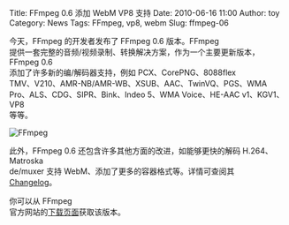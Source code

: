 Title: FFmpeg 0.6 添加 WebM VP8 支持
Date: 2010-06-16 11:00
Author: toy
Category: News
Tags: FFmpeg, vp8, webm
Slug: ffmpeg-06

今天，FFmpeg 的开发者发布了 FFmpeg 0.6 版本。FFmpeg  
提供一套完整的音频/视频录制、转换解决方案，作为一个主要更新版本，FFmpeg
0.6  
添加了许多新的编/解码器支持，例如 PCX、CorePNG、8088flex  
TMV、V210、AMR-NB/AMR-WB、XSUB、AAC、TwinVQ、PGS、WMA  
Pro、ALS、CDG、SIPR、Bink、Indeo 5、WMA Voice、HE-AAC v1、KGV1、VP8  
等等。

![FFmpeg](http://i.linuxtoy.org/images/2008/12/ffmpeg-logo.png)

此外，FFmpeg 0.6 还包含许多其他方面的改进，如能够更快的解码
H.264、Matroska  
de/muxer 支持 WebM、添加了更多的容器格式等。详情可查阅其  
[Changelog](http://ffmpeg.org/releases/ffmpeg-0.6.changelog)。

你可以从 FFmpeg  
官方网站的[下载页面](http://ffmpeg.org/download.html)获取该版本。
